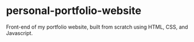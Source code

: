 # personal-portfolio-website

Front-end of my portfolio website, built from scratch using HTML, CSS, and Javascript.
